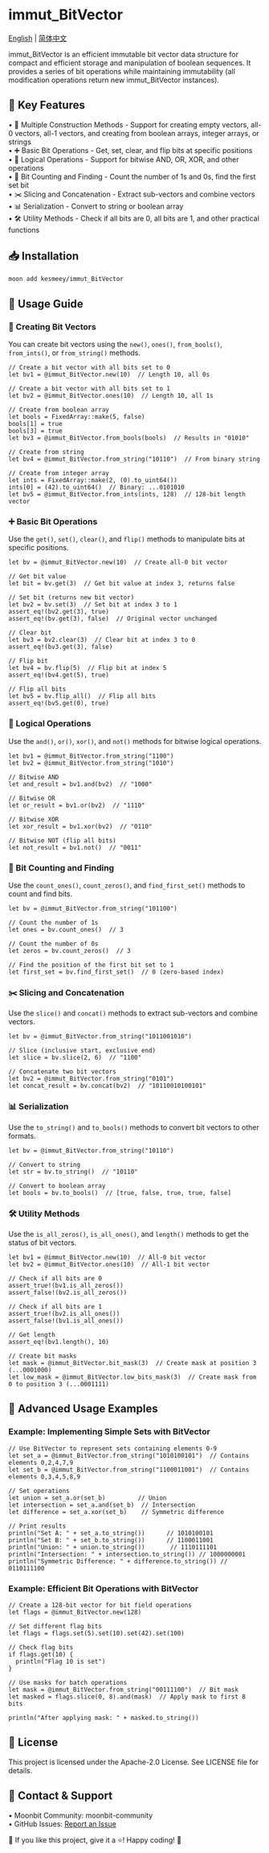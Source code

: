 # immut_BitVector

[English](https://github.com/kesmeey/immut_BitVector/blob/master/README.md) | [简体中文](https://github.com/kesmeey/immut_BitVector/blob/master/README_zh_CN.md)

immut_BitVector is an efficient immutable bit vector data structure for compact and efficient storage and manipulation of boolean sequences. It provides a series of bit operations while maintaining immutability (all modification operations return new immut_BitVector instances).

## 🚀 Key Features
• 🔄 Multiple Construction Methods - Support for creating empty vectors, all-0 vectors, all-1 vectors, and creating from boolean arrays, integer arrays, or strings  
• ➕ Basic Bit Operations - Get, set, clear, and flip bits at specific positions  
• 🔀 Logical Operations - Support for bitwise AND, OR, XOR, and other operations  
• 🔢 Bit Counting and Finding - Count the number of 1s and 0s, find the first set bit  
• ✂️ Slicing and Concatenation - Extract sub-vectors and combine vectors  
• 📊 Serialization - Convert to string or boolean array  
• 🛠️ Utility Methods - Check if all bits are 0, all bits are 1, and other practical functions  

## 📥 Installation
```bash
moon add kesmeey/immut_BitVector
```

## 🚀 Usage Guide

### 🔨 Creating Bit Vectors
You can create bit vectors using the `new()`, `ones()`, `from_bools()`, `from_ints()`, or `from_string()` methods.

```moonbit
// Create a bit vector with all bits set to 0
let bv1 = @immut_BitVector.new(10)  // Length 10, all 0s

// Create a bit vector with all bits set to 1
let bv2 = @immut_BitVector.ones(10)  // Length 10, all 1s

// Create from boolean array
let bools = FixedArray::make(5, false)
bools[1] = true
bools[3] = true
let bv3 = @immut_BitVector.from_bools(bools)  // Results in "01010"

// Create from string
let bv4 = @immut_BitVector.from_string("10110")  // From binary string

// Create from integer array
let ints = FixedArray::make(2, (0).to_uint64())
ints[0] = (42).to_uint64()  // Binary: ...0101010
let bv5 = @immut_BitVector.from_ints(ints, 128)  // 128-bit length vector
```

### ➕ Basic Bit Operations
Use the `get()`, `set()`, `clear()`, and `flip()` methods to manipulate bits at specific positions.

```moonbit
let bv = @immut_BitVector.new(10)  // Create all-0 bit vector

// Get bit value
let bit = bv.get(3)  // Get bit value at index 3, returns false

// Set bit (returns new bit vector)
let bv2 = bv.set(3)  // Set bit at index 3 to 1
assert_eq!(bv2.get(3), true)
assert_eq!(bv.get(3), false)  // Original vector unchanged

// Clear bit
let bv3 = bv2.clear(3)  // Clear bit at index 3 to 0
assert_eq!(bv3.get(3), false)

// Flip bit
let bv4 = bv.flip(5)  // Flip bit at index 5
assert_eq!(bv4.get(5), true)

// Flip all bits
let bv5 = bv.flip_all()  // Flip all bits
assert_eq!(bv5.get(0), true)
```

### 🔀 Logical Operations
Use the `and()`, `or()`, `xor()`, and `not()` methods for bitwise logical operations.

```moonbit
let bv1 = @immut_BitVector.from_string("1100")
let bv2 = @immut_BitVector.from_string("1010")

// Bitwise AND
let and_result = bv1.and(bv2)  // "1000"

// Bitwise OR
let or_result = bv1.or(bv2)  // "1110"

// Bitwise XOR
let xor_result = bv1.xor(bv2)  // "0110"

// Bitwise NOT (flip all bits)
let not_result = bv1.not()  // "0011"
```

### 🔢 Bit Counting and Finding
Use the `count_ones()`, `count_zeros()`, and `find_first_set()` methods to count and find bits.

```moonbit
let bv = @immut_BitVector.from_string("101100")

// Count the number of 1s
let ones = bv.count_ones()  // 3

// Count the number of 0s
let zeros = bv.count_zeros()  // 3

// Find the position of the first bit set to 1
let first_set = bv.find_first_set()  // 0 (zero-based index)
```

### ✂️ Slicing and Concatenation
Use the `slice()` and `concat()` methods to extract sub-vectors and combine vectors.

```moonbit
let bv = @immut_BitVector.from_string("1011001010")

// Slice (inclusive start, exclusive end)
let slice = bv.slice(2, 6)  // "1100"

// Concatenate two bit vectors
let bv2 = @immut_BitVector.from_string("0101")
let concat_result = bv.concat(bv2)  // "10110010100101"
```

### 📊 Serialization
Use the `to_string()` and `to_bools()` methods to convert bit vectors to other formats.

```moonbit
let bv = @immut_BitVector.from_string("10110")

// Convert to string
let str = bv.to_string()  // "10110"

// Convert to boolean array
let bools = bv.to_bools()  // [true, false, true, true, false]
```

### 🛠️ Utility Methods
Use the `is_all_zeros()`, `is_all_ones()`, and `length()` methods to get the status of bit vectors.

```moonbit
let bv1 = @immut_BitVector.new(10)  // All-0 bit vector
let bv2 = @immut_BitVector.ones(10)  // All-1 bit vector

// Check if all bits are 0
assert_true!(bv1.is_all_zeros())
assert_false!(bv2.is_all_zeros())

// Check if all bits are 1
assert_true!(bv2.is_all_ones())
assert_false!(bv1.is_all_ones())

// Get length
assert_eq!(bv1.length(), 10)

// Create bit masks
let mask = @immut_BitVector.bit_mask(3)  // Create mask at position 3 (...0001000)
let low_mask = @immut_BitVector.low_bits_mask(3)  // Create mask from 0 to position 3 (...0001111)
```

## 🚀 Advanced Usage Examples

### Example: Implementing Simple Sets with BitVector

```moonbit
// Use BitVector to represent sets containing elements 0-9
let set_a = @immut_BitVector.from_string("1010100101")  // Contains elements 0,2,4,7,9
let set_b = @immut_BitVector.from_string("1100011001")  // Contains elements 0,3,4,5,8,9

// Set operations
let union = set_a.or(set_b)         // Union
let intersection = set_a.and(set_b)  // Intersection
let difference = set_a.xor(set_b)    // Symmetric difference

// Print results
println("Set A: " + set_a.to_string())      // 1010100101
println("Set B: " + set_b.to_string())      // 1100011001
println("Union: " + union.to_string())       // 1110111101
println("Intersection: " + intersection.to_string()) // 1000000001
println("Symmetric Difference: " + difference.to_string()) // 0110111100
```

### Example: Efficient Bit Operations with BitVector

```moonbit
// Create a 128-bit vector for bit field operations
let flags = @immut_BitVector.new(128)

// Set different flag bits
let flags = flags.set(5).set(10).set(42).set(100)

// Check flag bits
if flags.get(10) {
  println("Flag 10 is set")
}

// Use masks for batch operations
let mask = @immut_BitVector.from_string("00111100")  // Bit mask
let masked = flags.slice(0, 8).and(mask)  // Apply mask to first 8 bits

println("After applying mask: " + masked.to_string())
```

## 📜 License
This project is licensed under the Apache-2.0 License. See LICENSE file for details.

## 📢 Contact & Support
• Moonbit Community: moonbit-community  
• GitHub Issues: [Report an Issue](https://github.com/kesmeey/immut_BitVector/issues)

👋 If you like this project, give it a ⭐! Happy coding! 🚀